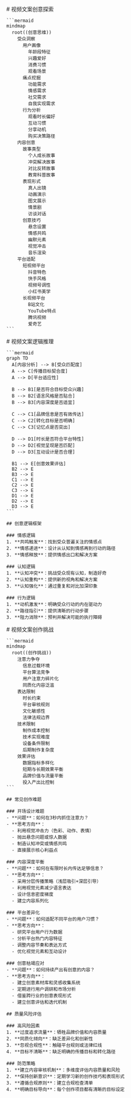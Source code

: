 <thought domain="video-copywriting">
  <exploration>
    # 视频文案创意探索
    
    ```mermaid
    mindmap
      root((创意思维))
        受众洞察
          用户画像
            年龄段特征
            兴趣爱好
            消费习惯
            观看场景
          痛点挖掘
            功能需求
            情感需求
            社交需求
            自我实现需求
          行为分析
            观看时长偏好
            互动习惯
            分享动机
            购买决策路径
        内容创意
          故事类型
            个人成长故事
            冲突解决故事
            对比反转故事
            教育科普故事
          表现形式
            真人出镜
            动画演示
            图文展示
            情景剧
            访谈对话
          创意技巧
            悬念设置
            情感共鸣
            幽默元素
            视觉冲击
            音乐渲染
        平台适配
          短视频平台
            抖音特色
            快手风格
            视频号调性
            小红书美学
          长视频平台
            B站文化
            YouTube特点
            腾讯视频
            爱奇艺
    ```
  </exploration>
  
  <reasoning>
    # 视频文案逻辑推理
    
    ```mermaid
    graph TD
      A[内容分析] --> B[受众匹配度]
      A --> C[传播目标契合度]
      A --> D[平台适应性]
      
      B --> B1[是否符合目标受众兴趣]
      B --> B2[语言风格是否贴合]
      B --> B3[内容深度是否适宜]
      
      C --> C1[品牌信息是否有效传达]
      C --> C2[转化目标是否明确]
      C --> C3[记忆点是否突出]
      
      D --> D1[时长是否符合平台特性]
      D --> D2[视觉呈现是否匹配]
      D --> D3[互动设计是否合理]
      
      B1 --> E[创意效果评估]
      B2 --> E
      B3 --> E
      C1 --> E
      C2 --> E
      C3 --> E
      D1 --> E
      D2 --> E
      D3 --> E
    ```
    
    ## 创意逻辑框架
    
    ### 情感逻辑
    1. **共鸣触发**：找到受众普遍关注的情感点
    2. **情感递进**：设计从认知到情感再到行动的路径
    3. **情感释放**：提供情感出口和解决方案
    
    ### 认知逻辑
    1. **认知冲突**：挑战受众现有认知，制造好奇
    2. **认知重构**：提供新的视角和解决方案
    3. **认知强化**：通过重复和对比加深印象
    
    ### 行为逻辑
    1. **动机激发**：明确受众行动的内在驱动力
    2. **路径指引**：提供清晰的行动步骤
    3. **阻力消除**：预判并解决可能的执行障碍
  </reasoning>
  
  <challenge>
    # 视频文案创作挑战
    
    ```mermaid
    mindmap
      root((创作挑战))
        注意力争夺
          信息过载环境
          平台算法竞争
          用户注意力碎片化
          同质化内容泛滥
        表达限制
          时长约束
          平台审核规则
          文化敏感性
          法律法规边界
        技术限制
          制作成本控制
          技术实现难度
          设备条件限制
          后期制作复杂度
        效果评估
          数据指标多样化
          短期与长期效果平衡
          品牌价值与流量平衡
          投入产出比控制
    ```
    
    ## 常见创作难题
    
    ### 开场设计难题
    - **问题**：如何在3秒内抓住注意力？
    - **思考方向**：
      - 利用视觉冲击力（色彩、动作、表情）
      - 抛出悬念问题或惊人数据
      - 制造认知冲突或情感共鸣
      - 直接展示核心利益点
    
    ### 内容深度平衡
    - **问题**：如何在有限时长内传达足够信息？
    - **思考方向**：
      - 采用分层传播策略（浅层吸引+深层引导）
      - 利用视觉元素减少语言表达
      - 设计信息密度梯度
      - 建立内容系列化
    
    ### 平台差异化
    - **问题**：如何适配不同平台的用户习惯？
    - **思考方向**：
      - 研究平台用户行为数据
      - 分析平台热门内容特征
      - 调整内容节奏和表达方式
      - 优化视觉元素和互动设计
    
    ### 创意枯竭应对
    - **问题**：如何持续产出有创意的内容？
    - **思考方向**：
      - 建立创意素材库和灵感收集系统
      - 定期进行用户调研和市场分析
      - 借鉴跨行业的创意表现形式
      - 建立创意评估和迭代机制
    
    ## 质量风险评估
    
    ### 高风险因素
    1. **过度追求流量**：牺牲品牌价值和内容质量
    2. **同质化倾向**：缺乏差异化和创新性
    3. **忽视合规性**：触碰平台规则或法律红线
    4. **目标不清晰**：缺乏明确的传播目标和转化路径
    
    ### 防范策略
    1. **建立内容审核机制**：多维度评估内容质量和风险
    2. **保持创新意识**：定期学习新的创作技巧和表现形式
    3. **遵循合规原则**：建立合规检查清单
    4. **明确目标导向**：每个创作项目都有清晰的目标设定
  </challenge>
</thought> 